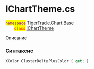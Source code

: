 
# IChartTheme.cs
<mark style="color:purple;">`namespace`</mark> [TigerTrade.Chart](../../../TigerTrade.Chart.md).[Base](../../../TigerTrade.Chart/Base.md)  
&nbsp;&nbsp;&nbsp;&nbsp;&nbsp;&nbsp;&nbsp;<mark style="color:red;">`class`</mark> [IChartTheme](../IChartTheme.cs.md)

Описание

### Синтаксис
```csharp
XColor ClusterDeltaPlusColor { get; }
```
